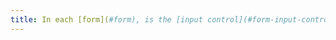 ```yaml
---
title: In each [form](#form), is the [input control](#form-input-control) used in a relevant way (except in particular cases)?
---
```

